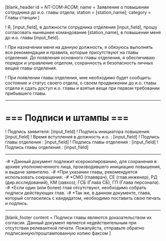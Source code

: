 [blank_header
id = NT-COM-ACOM;
name = Заявление о повышении сотрудника до и.о. главы отдела;
station = [station_name];
category = Главы станции
]

! Я, [input_field], в должности сотрудника отделения [input_field], прошу согласовать нынешнее командование [station_name], в повышении меня до и.о. главы [input_field].

! При назначении меня на данную должность, я обязуюсь выполнять все рекомендации и правила, которые присутствуют на главы отделения. До появления основного главы отделения, я обеспечиваю порядок и управление отделом, сохранность и безопасность личных вещей главы отделения.

! При появлении главы отделения, мне необходимо будет сообщить: состояние и статус своего отдела, о своем продвижении до и.о. главы отдела и сдать доступ и.о. главы и взятые вещи при первом требовании прибывшего главы.

---

# === Подписи и штампы ===

! Подпись заявителя: [input_field]
! Подпись инициатора повышения: [input_field]
! Время вступления в должность и.о. : [input_field]
! Подпись главы отделения : [input_field]
! Подпись главы отделения : [input_field]
! Подпись главы отделения : [input_field]

---

-# *Данный документ подлежит ксерокопированию, для сохранения в архиве уполномоченного лица, производившего инициацию повышения, и выдаче заявителю.
-# *При указании главы, рекомендуется использовать сокращения:
-# *СМО (главврач), СЕ (глав.инженер), РД (дир.исследований), КМ (завхоз), ГСБ (Глава СБ), ГП (Глава персонала).
-# *Если один (или более) глав отсутствуют, необходимо собрать подписи действующих глав.
-# *Так же, в данном документе, глава, который согласились с кандидатом, необходимо поставить свою печать и подпись.

---

[blank_footer
content = Подписи главы являются доказательством их согласия.
Данный документ является недействительным при отсутствии релевантной печати.
Пожалуйста, отправьте обратно подписанную/проштампованную копию факсом
]
